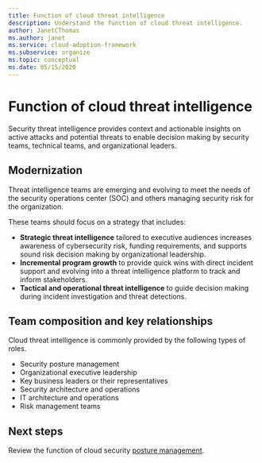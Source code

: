 ```yaml
---
title: Function of cloud threat intelligence
description: Understand the function of cloud threat intelligence.
author: JanetCThomas
ms.author: janet
ms.service: cloud-adoption-framework
ms.subservice: organize
ms.topic: conceptual
ms.date: 05/15/2020
---
```


# Function of cloud threat intelligence

Security threat intelligence provides context and actionable insights on active attacks and potential threats to enable decision making by security teams, technical teams, and organizational leaders.

## Modernization

Threat intelligence teams are emerging and evolving to meet the needs of the security operations center (SOC) and others managing security risk for the organization.

These teams should focus on a strategy that includes:

- **Strategic threat intelligence** tailored to executive audiences increases awareness of cybersecurity risk, funding requirements, and supports sound risk decision making by organizational leadership.
- **Incremental program growth** to provide quick wins with direct incident support and evolving into a threat intelligence platform to track and inform stakeholders.
- **Tactical and operational threat intelligence** to guide decision making during incident investigation and threat detections.

## Team composition and key relationships

Cloud threat intelligence is commonly provided by the following types of roles.

- Security posture management
- Organizational executive leadership
- Key business leaders or their representatives
- Security architecture and operations
- IT architecture and operations
- Risk management teams

## Next steps

Review the function of cloud security [posture management](./cloud-security-posture-management.md).
